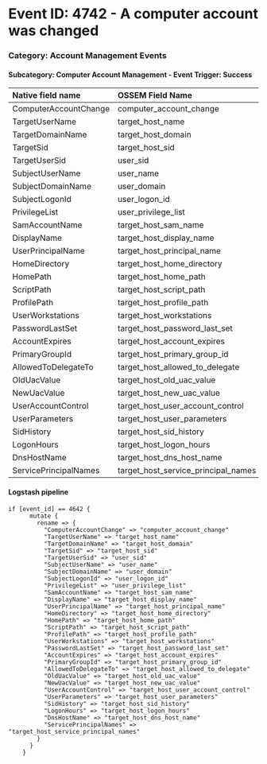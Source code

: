 # Event ID: 4742 - A computer account was changed
### Category: Account Management Events
#### Subcategory: Computer Account Management - Event Trigger: Success

|Native field name            |OSSEM Field Name                     |
|:----------------------------|:------------------------------------|
| ComputerAccountChange       | computer_account_change             |
| TargetUserName              | target_host_name                    |
| TargetDomainName            | target_host_domain                  |
| TargetSid                   | target_host_sid                     |
| TargetUserSid               | user_sid                            |
| SubjectUserName             | user_name                           |
| SubjectDomainName           | user_domain                         |
| SubjectLogonId              | user_logon_id                       |
| PrivilegeList               | user_privilege_list                 |
| SamAccountName              | target_host_sam_name                |
| DisplayName                 | target_host_display_name            |
| UserPrincipalName           | target_host_principal_name          |
| HomeDirectory               | target_host_home_directory          |
| HomePath                    | target_host_home_path               |
| ScriptPath                  | target_host_script_path             |
| ProfilePath                 | target_host_profile_path            |
| UserWorkstations            | target_host_workstations            |
| PasswordLastSet             | target_host_password_last_set       |
| AccountExpires              | target_host_account_expires         |
| PrimaryGroupId              | target_host_primary_group_id        |
| AllowedToDelegateTo         | target_host_allowed_to_delegate     |
| OldUacValue                 | target_host_old_uac_value           |
| NewUacValue                 | target_host_new_uac_value           |
| UserAccountControl          | target_host_user_account_control    |
| UserParameters              | target_host_user_parameters         |
| SidHistory                  | target_host_sid_history             |
| LogonHours                  | target_host_logon_hours             |
| DnsHostName                 | target_host_dns_host_name           |
| ServicePrincipalNames       | target_host_service_principal_names |

#### Logstash pipeline

```
if [event_id] == 4642 {
      mutate {
        rename => {
          "ComputerAccountChange" => "computer_account_change"
          "TargetUserName" => "target_host_name"
          "TargetDomainName" => "target_host_domain"
          "TargetSid" => "target_host_sid"
          "TargetUserSid" => "user_sid"
          "SubjectUserName" => "user_name"
          "SubjectDomainName" => "user_domain"
          "SubjectLogonId" => "user_logon_id"
          "PrivilegeList" => "user_privilege_list"
          "SamAccountName" => "target_host_sam_name"
          "DisplayName" => "target_host_display_name"
          "UserPrincipalName" => "target_host_principal_name"
          "HomeDirectory" => "target_host_home_directory"
          "HomePath" => "target_host_home_path"
          "ScriptPath" => "target_host_script_path"
          "ProfilePath" => "target_host_profile_path"
          "UserWorkstations" => "target_host_workstations"
          "PasswordLastSet" => "target_host_password_last_set"
          "AccountExpires" => "target_host_account_expires"
          "PrimaryGroupId" => "target_host_primary_group_id"
          "AllowedToDelegateTo" => "target_host_allowed_to_delegate"
          "OldUacValue" => "target_host_old_uac_value"
          "NewUacValue" => "target_host_new_uac_value"
          "UserAccountControl" => "target_host_user_account_control"
          "UserParameters" => "target_host_user_parameters"
          "SidHistory" => "target_host_sid_history"
          "LogonHours" => "target_host_logon_hours"
          "DnsHostName" => "target_host_dns_host_name"
          "ServicePrincipalNames" => "target_host_service_principal_names"
        }
      }
    }
```